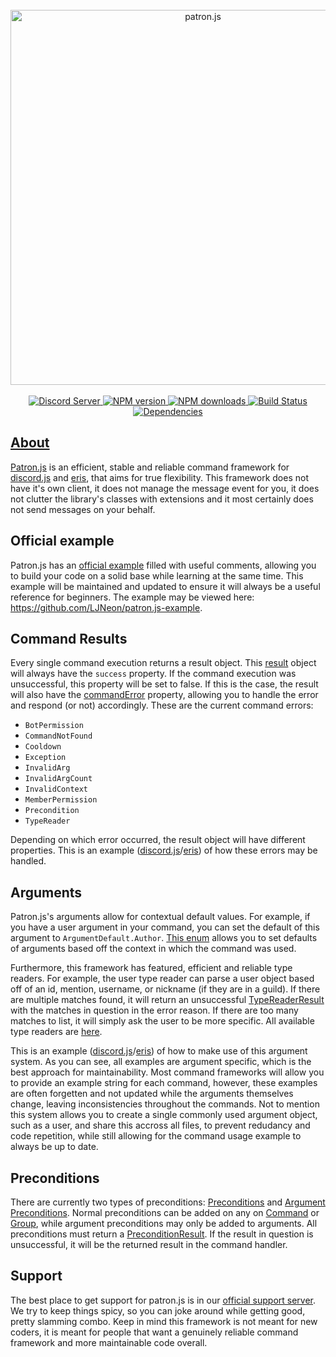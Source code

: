 <div align="center">
    <br/>
    <a href="https://github.com/vim2meta/patron.js/"><img src="https://i.imgur.com/6j61q1V.png" width="600" alt="patron.js" />
    <br/>
    <br/>
    <a href="https://discord.gg/Dn6k7bm"><img src="https://discordapp.com/api/guilds/409140755391578142/embed.png" alt="Discord Server" />
    <a href="https://www.npmjs.com/package/patron.js"><img src="https://img.shields.io/npm/v/patron.js.svg?maxAge=3600" alt="NPM version" />
    <a href="https://www.npmjs.com/package/patron.js"><img src="https://img.shields.io/npm/dt/patron.js.svg?maxAge=3600" alt="NPM downloads" />
    <a href="https://travis-ci.org/vim2meta/patron.js"><img src="https://travis-ci.org/vim2meta/patron.js.svg?branch=master" alt="Build Status" />
    <a href="https://david-dm.org/vim2meta/patron.js"><img src="https://david-dm.org/vim2meta/patron.js.svg" alt="Dependencies" />
</div>

## About
[Patron.js](https://vim2meta.github.io/patron.js/) is an efficient, stable and reliable command framework for [discord.js](https://github.com/hydrabolt/discord.js) and [eris](https://github.com/abalabahaha/eris), that aims for true flexibility. This framework does not have it's own client, it does not manage the message event for you, it does not clutter the library's classes with extensions and it most certainly does not send messages on your behalf.

## Official example
Patron.js has an [official example](https://github.com/LJNeon/patron.js-example) filled with useful comments, allowing you to build your code on a solid base while learning at the same time. This example will be maintained and updated to ensure it will always be a useful reference for beginners. The example may be viewed here: https://github.com/LJNeon/patron.js-example.

## Command Results
Every single command execution returns a result object. This [result](https://vim2meta.github.io/patron.js/Result.html) object will always have the `success` property. If the command execution was unsuccessful, this property will be set to false. If this is the case, the result will also have the [commandError](https://vim2meta.github.io/patron.js/global.html#CommandError) property, allowing you to handle the error and respond (or not) accordingly. These are the current command errors:
- `BotPermission`
- `CommandNotFound`
- `Cooldown`
- `Exception`
- `InvalidArg`
- `InvalidArgCount`
- `InvalidContext`
- `MemberPermission`
- `Precondition`
- `TypeReader`

Depending on which error occurred, the result object will have different properties. This is an example ([discord.js](https://github.com/LJNeon/patron.js-example/blob/master/src/services/CommandService.js)/[eris](https://github.com/LJNeon/patron.js-example/blob/eris/src/services/CommandService.js)) of how these errors may be handled.

## Arguments
Patron.js's arguments allow for contextual default values. For example, if you have a user argument in your command, you can set the default of this argument to `ArgumentDefault.Author`. [This enum](https://vim2meta.github.io/patron.js/global.html#ArgumentDefault) allows you to set defaults of arguments based off the context in which the command was used.

Furthermore, this framework has featured, efficient and reliable type readers. For example, the user type reader can parse a user object based off of an id, mention, username, or nickname (if they are in a guild). If there are multiple matches found, it will return an unsuccessful [TypeReaderResult](https://vim2meta.github.io/patron.js/TypeReaderResult.html) with the matches in question in the error reason. If there are too many matches to list, it will simply ask the user to be more specific. All available type readers are [here](https://github.com/vim2meta/patron.js/tree/master/src/readers).

This is an example ([discord.js](https://github.com/LJNeon/patron.js-example/blob/master/src/commands/moderation/Kick.js)/[eris](https://github.com/LJNeon/patron.js-example/blob/eris/src/commands/moderation/Kick.js)) of how to make use of this argument system. As you can see, all examples are argument specific, which is the best approach for maintainability. Most command frameworks will allow you to provide an example string for each command, however, these examples are often forgetten and not updated while the arguments themselves change, leaving inconsistencies throughout the commands. Not to mention this system allows you to create a single commonly used argument object, such as a user, and share this accross all files, to prevent redudancy and code repetition, while still allowing for the command usage example to always be up to date.

## Preconditions
There are currently two types of preconditions: [Preconditions](https://vim2meta.github.io/patron.js/Precondition.html) and [Argument Preconditions](https://vim2meta.github.io/patron.js/ArgumentPrecondition.html). Normal preconditions can be added on any on [Command](https://vim2meta.github.io/patron.js/Command.html) or [Group](https://vim2meta.github.io/patron.js/Group.html), while argument preconditions may only be added to arguments. All preconditions must return a [PreconditionResult](https://vim2meta.github.io/patron.js/PreconditionResult.html). If the result in question is unsuccessful, it will be the returned result in the command handler.

## Support
The best place to get support for patron.js is in our [official support server](https://discord.gg/Dn6k7bm). We try to keep things spicy, so you can joke around while getting good, pretty slamming combo. Keep in mind this framework is not meant for new coders, it is meant for people that want a genuinely reliable command framework and more maintainable code overall.
